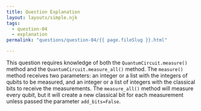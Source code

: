```yaml
---
title: Question Explanation
layout: layouts/simple.njk
tags:
  - question-04
  - explanation
permalink: "questions/question-04/{{ page.fileSlug }}.html"

---
```



This question requires knowledge of both the `QuantumCircuit.measure()` method and the `QuantumCircuit.measure_all()` method.
The `measure()` method receives two parameters: an integer or a list with the integers of qubits to be measured, and an integer or a list of integers with the classical bits to receive the measurements.
The `measure_all()` method will measure every qubit, but it will create a new classical bit for each measurement unless passed the parameter `add_bits=False`.
